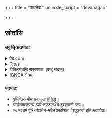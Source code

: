 +++
title = "पाथभेदाः"
unicode_script = "devanagari"

+++


## स्रोतांसि
### उट्टङ्कितपाठाः
<details><summary>वेद.com</summary>

- सङ्केतो [ऽत्र](https://वेद.com/yajurveda/1/2)।
- आर्यसमाजपरार्थेन पदपाठेन च साकं विद्यते।
- क्वचिद् दोषाः - वसोः॑ प॒वित्र॑मसि॒ द्यौर॑सि पृथि॒व्य᳖सि मात॒रिश्व॑नो घ॒र्मोऽसि वि॒श्वधा॑ऽअसि → अत्र "घर्मो ऽसि"।
- `᳖` इति जात्यस्वरितचिह्नम् प्रयुज्यमानम् इति श्रेयसे।
</details>

<details><summary>Titus</summary>

- सङ्केतो [ऽत्र](https://titus.fkidg1.uni-frankfurt.de/texte/etcd/ind/aind/ved/yvw/vs/vslex.htm)। 
- क्वचिल् लुप्ताक्षराणि। यथा - "य॒ज्ञप॑तिर�त् ।।"
  - २०२२०९२२ इ᳓ति दि᳓ने सूचिताः᳓।
- जात्यस्वरितस्थाने साधारणस्वरितचिह्नम् प्रयुक्तम्। 

Albrecht Weber,  
The Vajasaneyi-Saṃhitā  
in the Mādhyandina and the Kānva-Śākhā  
with the Commentary of Mahidhara,  
Berlin 1849 / repr. Varanasi 1972  
(Chowkhamba Sanskrit Series, 103)  
entered by Martin Kümmel,  
Freiburg, 1997;  
TITUS version by Jost Gippert,  
Frankfurt a.M., 14.10.1997 / 28.2.1998 / 21.6.1998 / 15.10.1999 / 1.6.2000 / 7.12.2008
</details>

<details><summary>विकिस्रोतसि सस्वरपाठः (द्रष्टुं नोद्यम्)</summary>

- सङ्केतो [ऽत्र](https://sa.wikisource.org/s/1zc4)।
- उवटमहीधरभाष्याभ्यां च साकं विद्यते।
- क्वचिद् दोषाः - `᳖` इति जात्यस्वरितचिह्नं सन्नतरीकृतः! यथा - मात॒रिश्व॑नो घ॒र्मो॒ऽसि वि॒श्वधा॑ असि।
- २०२२०९२२ इ᳓ति दि᳓ने सूचिताः᳓।
</details>

<details><summary>IGNCA क्षेत्रम्</summary>

- सङ्केतो [ऽत्र](https://vedicheritage.gov.in/hi/samhitas/yajurveda/vajasneyi-madhyandina-samhita/samhita-patha-0-10-adhyaya-01/)।
- उवटमहीधरभाष्याभ्यां च साकं विद्यते।
- क्वचिद् दोषाः - `᳖` इति जात्यस्वरितचिह्नं सन्नतरीकृतः! यथा - मात॒रिश्व॑नो घ॒र्मो॒ऽसि वि॒श्वधा॑ असि।
- २०२२०९२२ इ᳓ति दि᳓ने सूचिताः᳓। 
</details>


### पदपाठः
- युधिष्ठिर-मीमांसककृतः [प्रसिद्धः](https://archive.org/details/sukla-yajurveda-vajasaneyi-madhyandina-samhita-pada-patha-yudhishthir-mimansaka/page/n63/mode/2up?view=theater)। 
- आर्यसमाजग्रन्थे ऽपरे तज्जालक्षेत्रे दृश्यमानो ऽन्यः। 
- २०२२तमे पूरि-गोवर्धन-मठेन प्रकाशितः "शुद्धतम" इति ख्यापितः। 